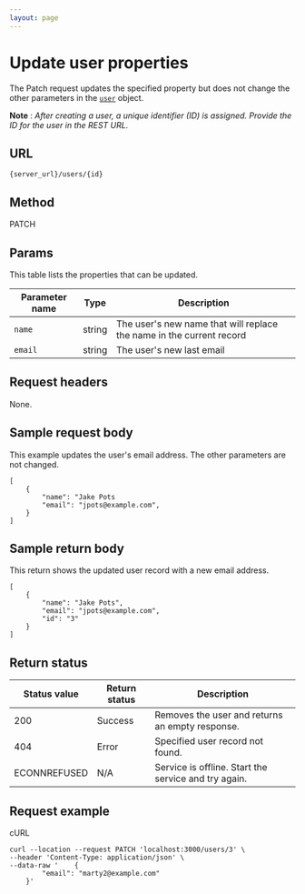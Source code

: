 ```yaml
---
layout: page
---
```


# Update user properties

The Patch request updates the specified property but does not change the other parameters in the [`user`](user) object.

**Note** : *After creating a user, a unique identifier (ID) is assigned. Provide the ID for the user in the REST URL.*

## URL

```shell
{server_url}/users/{id}
```

## Method

PATCH

## Params

This table lists the properties that can be updated.   

| Parameter name | Type | Description |
| -------------- | ------ | ------------ |
| `name` | string | The user's new name that will replace the name in the current record |
| `email` | string | The user's new last email |


## Request headers

None.

## Sample request body
This example updates the user's email address. The other parameters are not changed.

```
[
    {
        "name": "Jake Pots
        "email": "jpots@example.com",
    }
]
```

## Sample return body
This return shows the updated user record with a new email address.

```
[
    {
        "name": "Jake Pots",
        "email": "jpots@example.com",
        "id": "3"
    }
]
```


## Return status

| Status value | Return status | Description |
| ------------- | ----------- | ----------- |
| 200 | Success | Removes the user and returns an empty response. |
| 404 | Error | Specified user record not found. |
|  ECONNREFUSED | N/A | Service is offline. Start the service and try again. |


## Request example

cURL 
```
curl --location --request PATCH 'localhost:3000/users/3' \
--header 'Content-Type: application/json' \
--data-raw '    {
        "email": "marty2@example.com"
    }'
``` 
